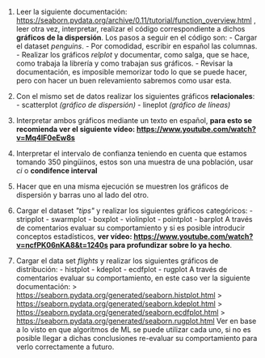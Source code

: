1.  Leer la siguiente documentación: https://seaborn.pydata.org/archive/0.11/tutorial/function_overview.html , leer otra vez, interpretar, realizar el código correspondiente a dichos **gráficos de la dispersión**. Los pasos a seguir en el código son:
                           - Cargar el dataset *penguins*.
                           - Por comodidad, escribir en español las columnas.
                           - Realizar los gráficos *relplot* y documentar, como salga, que se hace, como trabaja la librería y como trabajan sus gráficos.
                           - Revisar la documentación, es imposible memorizar todo lo que se puede hacer, pero con hacer un buen relevamiento sabremos como usar esta.
2. Con el mismo set de datos realizar los siguientes gráficos **relacionales**:
                     - scatterplot *(gráfico de dispersión)*
                     - lineplot  *(gráfico de líneas)*
                             
3.  Interpretar ambos gráficos mediante un texto en español, **para esto se recomienda ver el siguiente vídeo: https://www.youtube.com/watch?v=Mq4lF0eEw8s**
4. Interpretar el intervalo de confianza teniendo en cuenta que estamos tomando 350 pingüinos, estos son una muestra de una población, usar *ci* o **condifence interval**
5. Hacer que en una misma ejecución se muestren los gráficos de dispersión y barras uno al lado del otro.
6. Cargar el dataset *"tips"* y realizar los siguientes gráficos categóricos:
                      - stripplot
                      - swarmplot
					  - boxplot
					  - violinplot
					  - pointplot
					  - barplot
    A través de comentarios evaluar su comportamiento y si es posible introducir conceptos estadísticos, **ver vídeo: https://www.youtube.com/watch?v=ncfPK06nKA8&t=1240s para profundizar sobre lo ya hecho**.
7. Cargar el data set *flights* y realizar los siguientes gráficos de distribución:
                      - histplot
                      - kdeplot
                      - ecdfplot
                      - rugplot
A través de comentarios evaluar su comportamiento, en este caso ver la siguiente documentación:
        > https://seaborn.pydata.org/generated/seaborn.histplot.html
        > https://seaborn.pydata.org/generated/seaborn.kdeplot.html
        > https://seaborn.pydata.org/generated/seaborn.ecdfplot.html
        > https://seaborn.pydata.org/generated/seaborn.rugplot.html
Ver en base a lo visto en que algoritmos de ML se puede utilizar cada uno, si no es posible llegar a dichas conclusiones re-evaluar su comportamiento para verlo correctamente a futuro.
        
    
